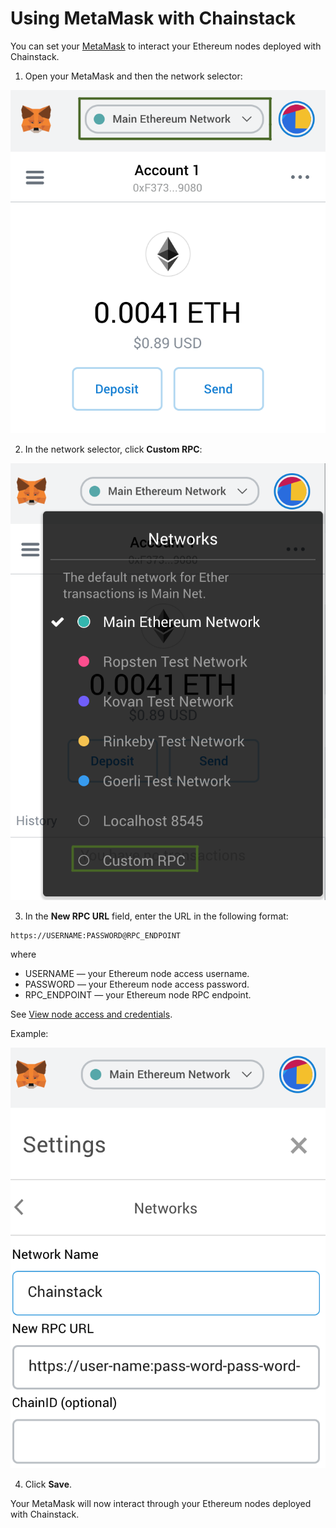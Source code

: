 # Using MetaMask with Chainstack

You can set your [MetaMask](https://metamask.io/) to interact your Ethereum nodes deployed with Chainstack.

1. Open your MetaMask and then the network selector:

![Network Selector](./assets/using-metamask-wth-chainstack/metamask-network-selector.png)

2. In the network selector, click **Custom RPC**:

![Custom RPC](./assets/using-metamask-wth-chainstack/metamask-custom-rpc.png)

3. In the **New RPC URL** field, enter the URL in the following format:

```
https://USERNAME:PASSWORD@RPC_ENDPOINT
```

where

* USERNAME — your Ethereum node access username.
* PASSWORD — your Ethereum node access password.
* RPC_ENDPOINT — your Ethereum node RPC endpoint.

See [View node access and credentials](/platform/view-node-access-and-credentials).

Example:

![Chainstack RPC](./assets/using-metamask-wth-chainstack/metamask-chainstack-rpc.png)

4. Click **Save**.

Your MetaMask will now interact through your Ethereum nodes deployed with Chainstack.
